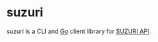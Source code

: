 # suzuri

suzuri is a CLI and [Go](https://golang.org/) client library for [SUZURI API](https://suzuri.jp/developer).
